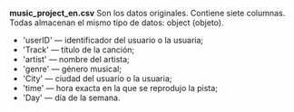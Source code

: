 **music_project_en.csv**
Son los datos originales. Contiene siete columnas. Todas almacenan el mismo tipo de datos: object (objeto).
- 'userID' — identificador del usuario o la usuaria;
- 'Track' — título de la canción;
- 'artist' — nombre del artista;
- 'genre' — género musical;
- 'City' — ciudad del usuario o la usuaria;
- 'time' — hora exacta en la que se reprodujo la pista;
- 'Day' — día de la semana.
